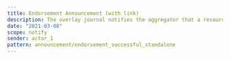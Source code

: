 ```yaml
---
title: Endorsement Announcement (with link)
description: The overlay journal notifies the aggregator that a resource has been endorsed, and provides a link to evidence of that endorsement.
date: "2021-03-08"
scope: notify
sender: actor_1
pattern: announcement/endorsement_successful_standalone
---
```


